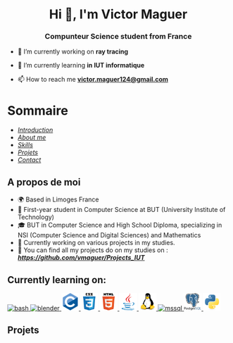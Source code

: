 <h1 align="center">Hi 👋, I'm Victor Maguer</h1>
<h3 align="center">Compunteur Science student from France</h3>

- 🔭 I’m currently working on **ray tracing**

- 🌱 I’m currently learning **in IUT informatique**

- 📫 How to reach me **victor.maguer124@gmail.com**
# Sommaire
* _[Introduction](#)_
* _[About me](#A-propos-de-moi)_
* _[Skills](#Currently-learning-on:)_
* _[Projets](#projets)_
* _[Contact](#contact)_

## A propos de moi
- 🌍 Based in Limoges France <br>
- 💼 First-year student in Computer Science at BUT (University Institute of Technology) <br>
- 🎓 BUT in Computer Science and High School Diploma, specializing in NSI (Computer Science and Digital Sciences) and Mathematics <br>
- 🚀 Currently working on various projects in my studies. <br>
- 🦾 You can find all my projects do on my studies on : _**https://github.com/vmaguer/Projects_IUT**_ <br>
<p align="left">
</p>

## Currently learning on:
<p align="left"> <a href="https://www.gnu.org/software/bash/" target="_blank" rel="noreferrer"> <img src="https://www.vectorlogo.zone/logos/gnu_bash/gnu_bash-icon.svg" alt="bash" width="40" height="40"/> </a> <a href="https://www.blender.org/" target="_blank" rel="noreferrer"> <img src="https://download.blender.org/branding/community/blender_community_badge_white.svg" alt="blender" width="40" height="40"/> </a> <a href="https://www.cprogramming.com/" target="_blank" rel="noreferrer"> <img src="https://raw.githubusercontent.com/devicons/devicon/master/icons/c/c-original.svg" alt="c" width="40" height="40"/> </a> <a href="https://www.w3schools.com/css/" target="_blank" rel="noreferrer"> <img src="https://raw.githubusercontent.com/devicons/devicon/master/icons/css3/css3-original-wordmark.svg" alt="css3" width="40" height="40"/> </a> <a href="https://www.w3.org/html/" target="_blank" rel="noreferrer"> <img src="https://raw.githubusercontent.com/devicons/devicon/master/icons/html5/html5-original-wordmark.svg" alt="html5" width="40" height="40"/> </a> <a href="https://www.java.com" target="_blank" rel="noreferrer"> <img src="https://raw.githubusercontent.com/devicons/devicon/master/icons/java/java-original.svg" alt="java" width="40" height="40"/> </a> <a href="https://www.linux.org/" target="_blank" rel="noreferrer"> <img src="https://raw.githubusercontent.com/devicons/devicon/master/icons/linux/linux-original.svg" alt="linux" width="40" height="40"/> </a> <a href="https://www.microsoft.com/en-us/sql-server" target="_blank" rel="noreferrer"> <img src="https://www.svgrepo.com/show/303229/microsoft-sql-server-logo.svg" alt="mssql" width="40" height="40"/> </a> <a href="https://www.postgresql.org" target="_blank" rel="noreferrer"> <img src="https://raw.githubusercontent.com/devicons/devicon/master/icons/postgresql/postgresql-original-wordmark.svg" alt="postgresql" width="40" height="40"/> </a> <a href="https://www.python.org" target="_blank" rel="noreferrer"> <img src="https://raw.githubusercontent.com/devicons/devicon/master/icons/python/python-original.svg" alt="python" width="40" height="40"/> </a> </p>

## Projets
